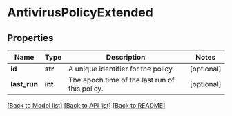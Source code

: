 # AntivirusPolicyExtended

## Properties
Name | Type | Description | Notes
------------ | ------------- | ------------- | -------------
**id** | **str** | A unique identifier for the policy. | [optional] 
**last_run** | **int** | The epoch time of the last run of this policy. | [optional] 

[[Back to Model list]](../README.md#documentation-for-models) [[Back to API list]](../README.md#documentation-for-api-endpoints) [[Back to README]](../README.md)



